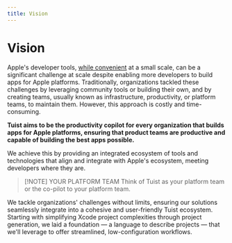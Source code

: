 ```yaml
---
title: Vision
---
```


# Vision
Apple's developer tools, [while convenient](https://docs.tuist.io/guide/introduction/cost-of-convenience.html) at a small scale, can be a significant challenge at scale despite enabling more developers to build apps for Apple platforms. Traditionally, organizations tackled these challenges by leveraging community tools or building their own, and by creating teams, usually known as infrastructure, productivity, or platform teams, to maintain them. However, this approach is costly and time-consuming.

**Tuist aims to be the productivity copilot for every organization that builds apps for Apple platforms, ensuring that product teams are productive and capable of building the best apps possible.**

We achieve this by providing an integrated ecosystem of tools and technologies that align and integrate with Apple's ecosystem, meeting developers where they are. 

> [!NOTE] YOUR PLATFORM TEAM
> Think of Tuist as your platform team or the co-pilot to your platform team.

We tackle organizations' challenges without limits, ensuring our solutions seamlessly integrate into a cohesive and user-friendly Tuist ecosystem. Starting with simplifying Xcode project complexities through project generation, we laid a foundation — a language to describe projects — that we'll leverage to offer streamlined, low-configuration workflows.